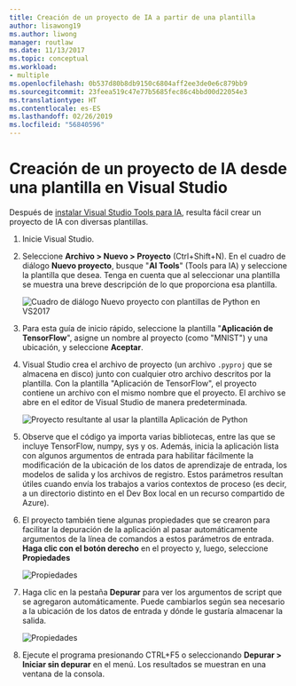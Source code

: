 ```yaml
---
title: Creación de un proyecto de IA a partir de una plantilla
author: lisawong19
ms.author: liwong
manager: routlaw
ms.date: 11/13/2017
ms.topic: conceptual
ms.workload:
- multiple
ms.openlocfilehash: 0b537d80b8db9150c6804aff2ee3de0e6c879bb9
ms.sourcegitcommit: 23feea519c47e77b5685fec86c4bbd00d22054e3
ms.translationtype: HT
ms.contentlocale: es-ES
ms.lasthandoff: 02/26/2019
ms.locfileid: "56840596"
---
```

# <a name="create-an-ai-project-from-a-template-in-visual-studio"></a>Creación de un proyecto de IA desde una plantilla en Visual Studio

Después de [instalar Visual Studio Tools para IA](installation.md), resulta fácil crear un proyecto de IA con diversas plantillas.

1. Inicie Visual Studio.

2. Seleccione **Archivo > Nuevo > Proyecto** (Ctrl+Shift+N). En el cuadro de diálogo **Nuevo proyecto**, busque "**AI Tools**" (Tools para IA) y seleccione la plantilla que desea. Tenga en cuenta que al seleccionar una plantilla se muestra una breve descripción de lo que proporciona esa plantilla.

    ![Cuadro de diálogo Nuevo proyecto con plantillas de Python en VS2017](media/create-project/new-ai-project.png)

3. Para esta guía de inicio rápido, seleccione la plantilla "**Aplicación de TensorFlow**", asigne un nombre al proyecto (como "MNIST") y una ubicación, y seleccione **Aceptar**.

4. Visual Studio crea el archivo de proyecto (un archivo `.pyproj` que se almacena en disco) junto con cualquier otro archivo descritos por la plantilla. Con la plantilla "Aplicación de TensorFlow", el proyecto contiene un archivo con el mismo nombre que el proyecto. El archivo se abre en el editor de Visual Studio de manera predeterminada.

    ![Proyecto resultante al usar la plantilla Aplicación de Python](media/create-project/new-tensorflowapp.png)

5. Observe que el código ya importa varias bibliotecas, entre las que se incluye TensorFlow, numpy, sys y os. Además, inicia la aplicación lista con algunos argumentos de entrada para habilitar fácilmente la modificación de la ubicación de los datos de aprendizaje de entrada, los modelos de salida y los archivos de registro. Estos parámetros resultan útiles cuando envía los trabajos a varios contextos de proceso (es decir, a un directorio distinto en el Dev Box local en un recurso compartido de Azure).

6. El proyecto también tiene algunas propiedades que se crearon para facilitar la depuración de la aplicación al pasar automáticamente argumentos de la línea de comandos a estos parámetros de entrada. **Haga clic con el botón derecho** en el proyecto y, luego, seleccione **Propiedades**

    ![Propiedades](media/create-project/project-properties.png)

7. Haga clic en la pestaña **Depurar** para ver los argumentos de script que se agregaron automáticamente. Puede cambiarlos según sea necesario a la ubicación de los datos de entrada y dónde le gustaría almacenar la salida.

    ![Propiedades](media/create-project//project-properties_1.png)

8. Ejecute el programa presionando CTRL+F5 o seleccionando **Depurar > Iniciar sin depurar** en el menú. Los resultados se muestran en una ventana de la consola.
